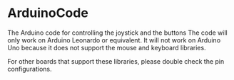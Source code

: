 # ArduinoCode
The Arduino code for controlling the joystick and the buttons
The code will only work on Arduino Leonardo or equivalent. It
will not work on Arduino Uno because it does not support the 
mouse and keyboard libraries. 

For other boards that support these libraries, please double
check the pin configurations.
